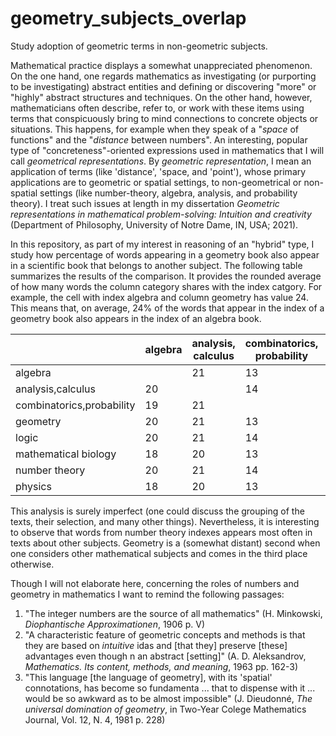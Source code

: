 # geometry_subjects_overlap
Study adoption of geometric terms in non-geometric subjects.


Mathematical practice displays a somewhat unappreciated phenomenon. On the one hand, one regards mathematics as investigating (or purporting to be investigating) abstract entities and defining or discovering "more" or "highly" abstract structures and techniques. On the other hand, however, mathematicians often describe, refer to, or work with these items using terms that conspicuously bring to mind connections to concrete objects or situations. This happens, for example when they speak of a "_space_ of functions" and the "_distance_ between numbers". An interesting, popular type of "concreteness"-oriented expressions used in mathematics that I will call _geometrical representations_. By _geometric representation_, I mean an application of terms (like 'distance', 'space, and 'point'), whose primary applications are to geometric or spatial settings, to non-geometrical or non-spatial settings (like number-theory, algebra, analysis, and probability theory). I treat such issues at length in my dissertation _Geometric representations in mathematical problem-solving: Intuition and creativity_ (Department of Philosophy, University of Notre Dame, IN, USA; 2021). 

In this repository, as part of my interest in reasoning of an "hybrid" type, I study how percentage of words appearing in a geometry book also appear in a scientific book that belongs to another subject. The following table summarizes the results of the comparison. It provides the rounded average of how many words the column category shares with the index catgory. For example, the cell with index algebra and column geometry has value 24. This means that, on average, 24% of the words that appear in the index of a geometry book also appears in the index of an algebra book.
 
|                         | algebra | analysis, calculus | combinatorics, probability | geometry | logic | mathematical biology | number theory | physics |
|-------------------------|---------|--------------------|----------------------------|----------|-------|----------------------|---------------|---------|
|algebra                  |         |     21             |     13                     |    24    |  17   |    10                |    29         |  16     |
|analysis,calculus        |  20     |                    |     14                     |    24    |  17   |    11                |    29         |  16     |
|combinatorics,probability|  19     |     21             |                            |    20    |  17   |    11                |    27         |  15     |
|geometry                 |  20     |     21             |     13                     |          |  18   |    10                |    27         |  16     |
|logic                    |  20     |     21             |     14                     |    21    |       |    11                |    28         |  16     |
|mathematical biology     |  18     |     20             |     13                     |    18    |  16   |                      |    26         |  15     |
|number theory            |  20     |     21             |     14                     |    20    |  17   |    11                |               |  16     |
|physics                  |  18     |     20             |     13                     |    19    |  16   |    11                |    26         |         |


This analysis is surely imperfect (one could discuss the grouping of the texts, their selection, and many other things). Nevertheless, it is interesting to observe that words from number theory indexes appears most often in texts about other subjects. Geometry is a (somewhat distant) second when one considers other mathematical subjects and comes in the third place otherwise.

Though I will not elaborate here, concerning the roles of numbers and geometry in mathematics I want to remind the following passages:
1. "The integer numbers are the source of all mathematics" (H. Minkowski, _Diophantische Approximationen_, 1906 p. V)
2. "A characteristic feature of geometric concepts and methods is that they are based on _intuitive_ idas and [that they] preserve [these] advantages even though n an abstract [setting]" (A. D. Aleksandrov, _Mathematics. Its content, methods, and meaning_, 1963 pp. 162-3)
3. "This language [the language of geometry], with its 'spatial' connotations, has become so fundamenta ... that to dispense with it ... would be so awkward as to be almost impossible" (J. Dieudonné, _The universal domination of geometry_, in Two-Year Colege Mathematics Journal, Vol. 12, N. 4, 1981 p. 228)
